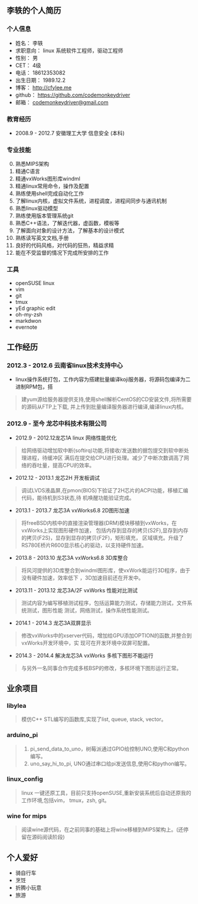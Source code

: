 ## 李轶的个人简历 ##

### 个人信息 ###

* 姓名：        李轶
* 求职意向：    linux 系统软件工程师，驱动工程师
* 性别：        男
* CET：         4级
* 电话：        18612353082
* 出生日期：    1989.12.2
* 博客：        http://cfylee.me
* github：      https://github.com/codemonkeydriver
* 邮箱：        codemonkeydriver@gmail.com

### 教育经历 ###

* 2008.9 - 2012.7 安徽理工大学 信息安全 (本科)

### 专业技能 ###

0.  熟悉MIPS架构
1.  精通C语言
2.  精通vxWorks图形库windml
3.  精通linux常用命令，操作及配置
4.  熟练使用shell完成自动化工作
5.  了解linux内核，虚拟文件系统，进程调度，进程间同步与通讯机制
6.  熟悉linux驱动模型
7.  熟练使用版本管理系统git
8.  熟悉C++语法，了解迭代器，虚函数，模板等
9.  了解面向对象的设计方法，了解基本的设计模式
10. 熟练读写英文文档,手册
11. 良好的代码风格，对代码的狂热，精益求精
12. 能在不受监督的情况下完成所安排的工作

### 工具 ###

* openSUSE linux
* vim
* git
* tmux
* yEd graphic edit
* oh-my-zsh
* markdwon
* evernote

## 工作经历 ##

### 2012.3 - 2012.6 云南省linux技术支持中心 ###

* linux操作系统打包，工作内容为搭建批量编译koji服务器，将源码包编译为二进制RPM包，搭

> 建yum源给服务器提供支持,使用shell解析CentOS的CD安装文件,将所需要的源码从FTP上下载,
> 并上传到批量编译服务器进行编译,编译linux内核。

### 2012.9 - 至今 龙芯中科技术有限公司 ###

* 2012.9 - 2012.12龙芯1A linux 网络性能优化

> 给网络驱动增加软中断(softirq)功能,将接收/发送数的据包提交到软中断处理进程，待缓冲区
> 满后在提交给CPU进行处理。减少了中断次数调高了网络的吞吐量，提高CPU的效率。

* 2012.12 - 2013.1 龙芯2H 开发板调试

> 调试LVDS液晶屏,在pmon(BIOS)下验证了2H芯片的ACPI功能，移植汇编代码，能待机到S3状态,待
> 机唤醒功能验证完成。

* 2013.1 - 2013.7 龙芯3A vxWorks6.8 2D图形加速

> 将freeBSD内核中的直接渲染管理器(DRM)模块移植到vxWorks，在vxWorks上实现图形硬件加速，
> 包括内存到显存的拷贝(S2F),显存到内存的拷贝(F2S)，显存到显存的拷贝(F2F)，矩形填充，
> 区域填充。升级了RS780E桥片R600显示核心的驱动，以支持硬件加速。

* 2013.8 - 2013.10 龙芯3A vxWorks6.8 3D库整合

> 将风河提供的3D库整合到windml图形库，使vxWork能运行3D程序，由于没有硬件加速，效率低下
> ，3D加速目前还在开发中。

* 2013.11 - 2013.12 龙芯3A/2F vxWorks 性能对比测试

> 测试内容为编写移植测试程序，包括运算能力测试，存储能力测试，文件系统测试，图形性能
> 测试，网络测试，操作系统性能测试。

* 2014.1 - 2014.3 龙芯3A双屏显示

> 修改vxWorks中的xserver代码，增加给GPU添加OPTION的函数,并整合到vxWorks开发环境中，实
> 现可在开发环境中双屏可配置。

* 2014.3 - 2014.4 解决龙芯3A vxWorks 多核下图形不能运行

> 与另外一名同事合作完成多核BSP的修改，多核环境下图形运行正常。

## 业余项目 ##

### libylea ###

>模仿C++ STL编写的函数库,实现了list, queue, stack, vector。

### arduino_pi ###

>1. pi_send_data_to_uno，树莓派通过GPIO给控制UNO,使用C和python编写。
>2. uno_say_hi_to_pi, UNO通过串口给pi发送信息,使用C和python编写。

### linux_config ###

>linux 一键还原工具，目前只支持openSUSE,重新安装系统后自动还原我的工作环境,包括vim，
>tmux，zsh, git。

### wine for mips ###

>阅读wine源代码，在之前同事的基础上将wine移植到MIPS架构上。(还停留在源码阅读阶段)

## 个人爱好 ##

* 骑自行车
* 烹饪
* 折腾小玩意
* 旅游
